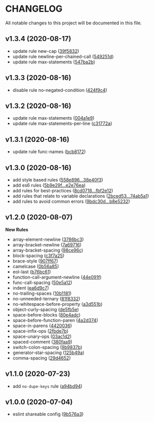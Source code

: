 # CHANGELOG

All notable changes to this project will be documented in this file.

## v1.3.4 (2020-08-17)

- update rule new-cap ([39f5832](https://github.com/sibiraj-s/eslint-config-pegasus/commit/39f5832))
- update rule newline-per-chained-call ([549251d](https://github.com/sibiraj-s/eslint-config-pegasus/commit/549251d))
- update rule max-statements ([547ba2b](https://github.com/sibiraj-s/eslint-config-pegasus/commit/547ba2b))

## v1.3.3 (2020-08-16)

- disable rule no-negated-condition ([424f9c4](https://github.com/sibiraj-s/eslint-config-pegasus/commit/424f9c4))

## v1.3.2 (2020-08-16)

- update rule max-statements ([004a1e9](https://github.com/sibiraj-s/eslint-config-pegasus/commit/004a1e9))
- update rule max-statements-per-line ([c31772a](https://github.com/sibiraj-s/eslint-config-pegasus/commit/c31772a))

## v1.3.1 (2020-08-16)

- update rule func-names ([bcb8172](https://github.com/sibiraj-s/eslint-config-pegasus/commit/bcb8172))

## v1.3.0 (2020-08-16)

- add style based rules ([558e896...38e40f3](https://github.com/sibiraj-s/eslint-config-pegasus/compare/558e896...38e40f3))
- add es6 rules ([5b9e29f...e2e76ea](https://github.com/sibiraj-s/eslint-config-pegasus/compare/5b9e29f...e2e76ea))
- add rules for best-practices ([8cd0718...fbf2e12](https://github.com/sibiraj-s/eslint-config-pegasus/compare/8cd0718...fbf2e12))
- add rules that relate to variable declarations ([2bced53...74ab5a1](https://github.com/sibiraj-s/eslint-config-pegasus/compare/2bced53...74ab5a1))
- add rules to avoid common errors ([9bdc30d...b8e5232](https://github.com/sibiraj-s/eslint-config-pegasus/compare/9bdc30d...b8e5232))

## v1.2.0 (2020-08-07)

**New Rules**

- array-element-newline ([3786bc3](https://github.com/sibiraj-s/eslint-config-pegasus/commit/3786bc3))
- array-bracket-newline ([7a69716](https://github.com/sibiraj-s/eslint-config-pegasus/commit/7a69716))
- array-bracket-spacing ([98ce96c](https://github.com/sibiraj-s/eslint-config-pegasus/commit/98ce96c))
- block-spacing ([c3f7a25](https://github.com/sibiraj-s/eslint-config-pegasus/commit/c3f7a25))
- brace-style ([907ff67](https://github.com/sibiraj-s/eslint-config-pegasus/commit/907ff67))
- camelcase ([0b56a85](https://github.com/sibiraj-s/eslint-config-pegasus/commit/0b56a85))
- eol-last ([b76bc61](https://github.com/sibiraj-s/eslint-config-pegasus/commit/b76bc61))
- function-call-argument-newline ([44e091f](https://github.com/sibiraj-s/eslint-config-pegasus/commit/44e091f))
- func-call-spacing ([50e5a12](https://github.com/sibiraj-s/eslint-config-pegasus/commit/50e5a12))
- indent ([ea6d9c7](https://github.com/sibiraj-s/eslint-config-pegasus/commit/ea6d9c7))
- no-trailing-spaces ([10b1181](https://github.com/sibiraj-s/eslint-config-pegasus/commit/10b1181))
- no-unneeded-ternary ([81f8332](https://github.com/sibiraj-s/eslint-config-pegasus/commit/81f8332))
- no-whitespace-before-property ([a3d551b](https://github.com/sibiraj-s/eslint-config-pegasus/commit/a3d551b))
- object-curly-spacing ([de5fb5e](https://github.com/sibiraj-s/eslint-config-pegasus/commit/de5fb5e))
- space-before-blocks ([80e4adc](https://github.com/sibiraj-s/eslint-config-pegasus/commit/80e4adc))
- space-before-function-paren ([4a2d374](https://github.com/sibiraj-s/eslint-config-pegasus/commit/4a2d374))
- space-in-parens ([4420036](https://github.com/sibiraj-s/eslint-config-pegasus/commit/4420036))
- space-infix-ops ([2fbde7b](https://github.com/sibiraj-s/eslint-config-pegasus/commit/2fbde7b))
- space-unary-ops ([03ac1d2](https://github.com/sibiraj-s/eslint-config-pegasus/commit/03ac1d2))
- spaced-comment ([380faa9](https://github.com/sibiraj-s/eslint-config-pegasus/commit/380faa9))
- switch-colon-spacing ([9b9837b](https://github.com/sibiraj-s/eslint-config-pegasus/commit/9b9837b))
- generator-star-spacing ([125b49a](https://github.com/sibiraj-s/eslint-config-pegasus/commit/125b49a))
- comma-spacing ([29d4652](https://github.com/sibiraj-s/eslint-config-pegasus/commit/29d4652))

## v1.1.0 (2020-07-23)

- add `no-dupe-keys` rule ([a94bd94](https://github.com/sibiraj-s/eslint-config-pegasus/commit/a94bd94))

## v1.0.0 (2020-07-04)

- eslint shareable config ([9b576a3](https://github.com/sibiraj-s/eslint-config-pegasus/commit/9b576a3))
